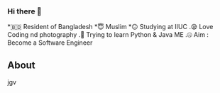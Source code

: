 ### Hi there 👋


*🇧🇩 Resident of Bangladesh
*😇 Muslim
*😐 Studying at IIUC 
.😪 Love Coding nd photography
.🐍 Trying to learn Python & Java ME
.🤐 Aim : Become a Software Engineer

## About
jgv
